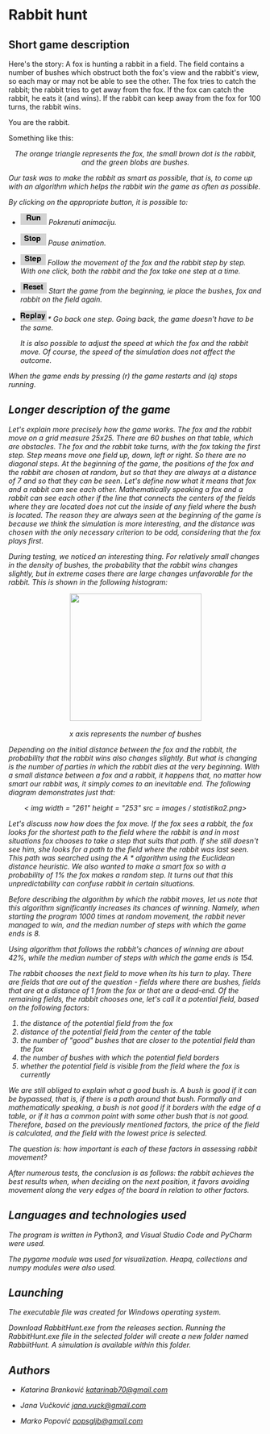 # Rabbit hunt



Short game description
---------------------------

Here's the story:
A fox is hunting a rabbit in a field. The field contains a number of bushes which obstruct both the
fox's view and the rabbit's view, so each may or may not be able to see the other. The fox tries to
catch the rabbit; the rabbit tries to get away from the fox. If the fox can catch the rabbit, he eats it
(and wins). If the rabbit can keep away from the fox for 100 turns, the rabbit wins.

You are the rabbit.

Something like this:


<p align="center">
  <i  src= rabbithunt_english.png>
</p>

<p align="center">
 The orange triangle represents the fox, the small brown dot is the rabbit, and the green blobs are bushes.
</p>


Our task was to make the rabbit as smart as possible, that is, to come up with an algorithm which helps the rabbit win the game as often as possible.
   
By clicking on the appropriate button, it is possible to:


* ![](images/run.png)  Pokrenuti animaciju.

* ![](images/stop.png) Pause animation.

* ![](images/step.png) Follow the movement of the fox and the rabbit step by step. With one click, both the rabbit and the fox take one step at a time.

* ![](images/reset.png) Start the game from the beginning, ie place the bushes, fox and rabbit on the field again.

* ![](images/replay.png)* Go back one step. Going back, the game doesn't have to be the same.

  It is also possible to adjust the speed at which the fox and the rabbit move. Of course, the speed of the simulation does not affect the outcome.

When the game ends by pressing (r) the game restarts and (q) stops running.



Longer description of the game
-----------------

Let's explain more precisely how the game works. The fox and the rabbit move on a grid measure 25x25. There are 60 bushes on that table, which are obstacles. The fox and the rabbit take turns, with the fox taking the first step. Step means move one field up, down, left or right. So there are no diagonal steps. At the beginning of the game, the positions of the fox and the rabbit are chosen at random, but so that they are always at a distance of 7 and so that they can be seen. Let's define now what it means that fox and a rabbit can see each other. Mathematically speaking a fox and a rabbit can see each other if the line that connects the centers of the fields where they are located does not cut the inside of any field where the bush is located. The reason they are always seen at the beginning of the game is because we think the simulation is more interesting, and the distance was chosen with the only necessary criterion to be odd, considering that the fox plays first.

During testing, we noticed an interesting thing. For relatively small changes in the density of bushes, the probability that the rabbit wins changes slightly, but in extreme cases there are large changes unfavorable for the rabbit. This is shown in the following histogram:
<p align = "center">
  <img width = "261" height = "253" src = images / br_zbunova3D.png>
</p>

<p align = "center">
 x axis represents the number of bushes
</p>


Depending on the initial distance between the fox and the rabbit, the probability that the rabbit wins also changes slightly. But what is changing is the number of parties in which the rabbit dies at the very beginning. With a small distance between a fox and a rabbit, it happens that, no matter how smart our rabbit was, it simply comes to an inevitable end. The following diagram demonstrates just that:

<p align = "center">
  < img width = "261" height = "253" src = images / statistika2.png>
</p>

Let's discuss now how does the fox move. If the fox sees a rabbit, the fox looks for the shortest path to the field where the rabbit is and in most situations fox chooses to take a step that suits that path. If she still doesn't see him, she looks for a path to the field where the rabbit was last seen. This path was searched using the A * algorithm using the Euclidean distance heuristic. We also wanted to make a smart fox so with a probability of 1% the fox makes a random step. It turns out that this unpredictability can confuse rabbit in certain situations.

Before describing the algorithm by which the rabbit moves, let us note that this algorithm significantly increases its chances of winning. Namely, when starting the program 1000 times at random movement, the rabbit never managed to win, and the median number of steps with which the game ends is 8.

Using algorithm that follows the rabbit's chances of winning are about 42%, while the median number of steps with which the game ends is 154.

The rabbit chooses the next field to move when its his turn to play. There are fields that are out of the question - fields where there are bushes, fields that are at a distance of 1 from the fox or that are a dead-end. Of the remaining fields, the rabbit chooses one, let's call it a potential field, based on the following factors:
1) the distance of the potential field from the fox
2) distance of the potential field from the center of the table
3) the number of "good" bushes that are closer to the potential field than the fox
4) the number of bushes with which the potential field borders
5) whether the potential field is visible from the field where the fox is currently


We are still obliged to explain what a good bush is. A bush is good if it can be bypassed, that is, if there is a path around that bush. Formally and mathematically speaking, a bush is not good if it borders with the edge of a table, or if it has a common point with some other bush that is not good. Therefore, based on the previously mentioned factors, the price of the field is calculated, and the field with the lowest price is selected.

The question is: how important is each of these factors in assessing rabbit movement?

After numerous tests, the conclusion is as follows: the rabbit achieves the best results when, when deciding on the next position, it favors avoiding movement along the very edges of the board in relation to other factors.

Languages and technologies used
---------------------------------------
The program is written in Python3, and Visual Studio Code and PyCharm were used.

The pygame module was used for visualization. Heapq, collections and numpy modules were also used.

Launching
----------
The executable file was created for Windows operating system.

Download RabbitHunt.exe from the releases section. Running the RabbitHunt.exe file in the selected folder will create a new folder named RabbiitHunt. A simulation is available within this folder.


Authors
-------
* Katarina Branković
    katarinab70@gmail.com

* Jana Vučković
    jana.vuck@gmail.com

* Marko Popović
    popsgljb@gmail.com




















